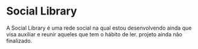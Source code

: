 <h1>Social Library</h1>
<p>A Social Library é uma rede social na qual estou desenvolvendo ainda que visa auxiliar e reunir aqueles que tem o hábito de ler. projeto ainda não finalizado.</p>

